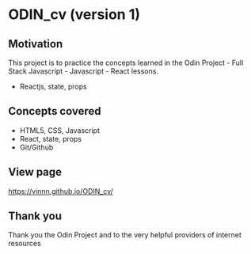 # ODIN_cv (version 1)

## Motivation
This project is to practice the concepts learned in the Odin Project - Full Stack Javascript - Javascript - React lessons.
- Reactjs, state, props

## Concepts covered
- HTML5, CSS, Javascript
- React, state, props
- Git/Github

## View page
https://vinnn.github.io/ODIN_cv/

## Thank you
Thank you the Odin Project
and to the very helpful providers of internet resources 







